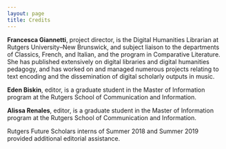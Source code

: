 ```yaml
---
layout: page
title: Credits
---
```


**Francesca Giannetti**, project director, is the Digital Humanities Librarian at Rutgers University–New Brunswick, and subject liaison to the departments of Classics, French, and Italian, and the program in Comparative Literature. She has published extensively on digital libraries and digital humanities pedagogy, and has worked on and managed numerous projects relating to text encoding and the dissemination of digital scholarly outputs in music.

**Eden Biskin**, editor, is a graduate student in the Master of Information program at the Rutgers School of Communication and Information.

**Alissa Renales**, editor, is a graduate student in the Master of Information program at the Rutgers School of Communication and Information.

Rutgers Future Scholars interns of Summer 2018 and Summer 2019 provided additional editorial assistance.











